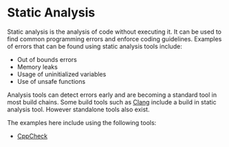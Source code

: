 # Static Analysis

Static analysis is the analysis of code without executing it. It can be used to find common programming errors and enforce coding guidelines. Examples of errors that can be found using static analysis tools include:

  * Out of bounds errors
  * Memory leaks
  * Usage of uninitialized variables
  * Use of unsafe functions

Analysis tools can detect errors early and are becoming a standard tool in most build chains. Some build tools such as [Clang](http://clang-analyzer.llvm.org/) include a build in static analysis tool. However standalone tools also exist.

The examples here include using the following tools:

  * [CppCheck](http://cppcheck.sourceforge.net/)
